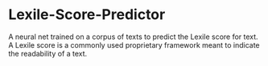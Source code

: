 # Lexile-Score-Predictor
A neural net trained on a corpus of texts to predict the Lexile score for text. A Lexile score is a commonly used proprietary framework meant to indicate the readability of a text.
